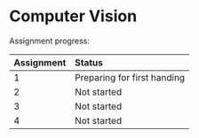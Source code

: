 # Computer Vision

Assignment progress:

| Assignment | Status      |
| :--------- | :---------- |
| 1          | Preparing for first handing |
| 2          | Not started |
| 3          | Not started |
| 4          | Not started |

